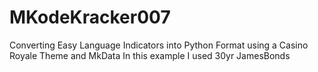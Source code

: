 # MKodeKracker007
 Converting Easy Language Indicators into Python Format using a Casino Royale Theme and MkData
In this example I used 30yr JamesBonds

